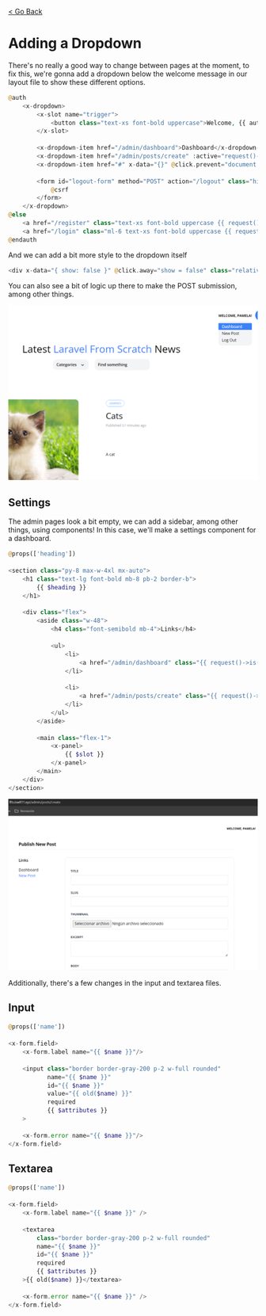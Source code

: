 [< Go Back](../README.md)

# Adding a Dropdown

There's no really a good way to change between pages at the moment, to fix this, we're gonna add a dropdown below the welcome message in our layout file to show these different options.

```php
@auth
    <x-dropdown>
        <x-slot name="trigger">
            <button class="text-xs font-bold uppercase">Welcome, {{ auth()->user()->name }}!</button>
        </x-slot>

        <x-dropdown-item href="/admin/dashboard">Dashboard</x-dropdown-item>
        <x-dropdown-item href="/admin/posts/create" :active="request()->is('admin/posts/create')">New Post</x-dropdown-item>
        <x-dropdown-item href="#" x-data="{}" @click.prevent="document.querySelector('#logout-form').submit()">Log Out</x-dropdown-item>

        <form id="logout-form" method="POST" action="/logout" class="hidden">
            @csrf
        </form>
    </x-dropdown>
@else
    <a href="/register" class="text-xs font-bold uppercase {{ request()->is('register') ? 'text-blue-500' : '' }}">Register</a>
    <a href="/login" class="ml-6 text-xs font-bold uppercase {{ request()->is('login') ? 'text-blue-500' : '' }}">Log In</a>
@endauth
```
And we can add a bit more style to the dropdown itself
```php
<div x-data="{ show: false }" @click.away="show = false" class="relative">
```

You can also see a bit of logic up there to make the POST submission, among other things.

![browser image](./images/image07.png)

## Settings

The admin pages look a bit empty, we can add a sidebar, among other things, using components! In this case, we'll make a settings component for a dashboard.

```php
@props(['heading'])

<section class="py-8 max-w-4xl mx-auto">
    <h1 class="text-lg font-bold mb-8 pb-2 border-b">
        {{ $heading }}
    </h1>

    <div class="flex">
        <aside class="w-48">
            <h4 class="font-semibold mb-4">Links</h4>

            <ul>
                <li>
                    <a href="/admin/dashboard" class="{{ request()->is('admin/dashboard') ? 'text-blue-500' : '' }}">Dashboard</a>
                </li>

                <li>
                    <a href="/admin/posts/create" class="{{ request()->is('admin/posts/create') ? 'text-blue-500' : '' }}">New Post</a>
                </li>
            </ul>
        </aside>

        <main class="flex-1">
            <x-panel>
                {{ $slot }}
            </x-panel>
        </main>
    </div>
</section>
```

![browser image](./images/image08.png)

Additionally, there's a few changes in the input and textarea files.

## Input
```php
@props(['name'])

<x-form.field>
    <x-form.label name="{{ $name }}"/>

    <input class="border border-gray-200 p-2 w-full rounded"
           name="{{ $name }}"
           id="{{ $name }}"
           value="{{ old($name) }}"
           required
           {{ $attributes }}
    >

    <x-form.error name="{{ $name }}"/>
</x-form.field>
```

## Textarea
```php
@props(['name'])

<x-form.field>
    <x-form.label name="{{ $name }}" />

    <textarea
        class="border border-gray-200 p-2 w-full rounded"
        name="{{ $name }}"
        id="{{ $name }}"
        required
        {{ $attributes }}
    >{{ old($name) }}</textarea>

    <x-form.error name="{{ $name }}" />
</x-form.field>
```


